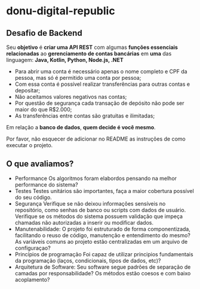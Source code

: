 # donu-digital-republic


## Desafio de Backend



Seu **objetivo** é **criar uma API REST** com algumas **funções essenciais relacionadas** ao **gerenciamento de contas bancárias** em **uma** das linguagem: **Java, Kotlin, Python, Node.js, .NET**

- Para abrir uma conta é necessário apenas o nome completo e CPF da pessoa, mas só é permitido uma conta por pessoa;
- Com essa conta é possível realizar transferências para outras contas e depositar;
- Não aceitamos valores negativos nas contas;
- Por questão de segurança cada transação de depósito não pode ser maior do que R$2.000;
- As transferências entre contas são gratuitas e ilimitadas;

Em relação a **banco de dados**, **quem decide é você mesmo**.

Por favor, não esquecer de adicionar no README as instruções de como executar o projeto.

## O que avaliamos?

- Performance
Os algoritmos foram elabordos pensando na melhor performance do sistema?
- Testes
Testes unitários são importantes, faça a maior cobertura possível do seu código.
- Segurança
Verifique se não deixou informações sensíveis no repositório, como senhas de banco ou scripts com dados de usuário. Verifique se os métodos do sistema possuem validação que impeça chamadas não autorizadas a inserir ou modificar dados.
- Manutenabilidade:
O projeto foi estruturado de forma componentizada, facilitando o reuso de código, manutenção e entendimento do mesmo? As variáveis comuns ao projeto estão centralizadas em um arquivo de configuraçao?
- Princípios de programação
Foi capaz de utilizar principios fundamentais da programação (laços, condicionais, tipos de dados, etc)?
- Arquitetura de Software:
Seu software segue padrões de separação de camadas por responsabilidade? Os métodos estão coesos e com baixo acoplamento?


